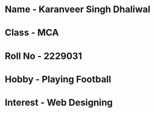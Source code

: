 # Name - Karanveer Singh Dhaliwal
# Class - MCA
# Roll No - 2229031
# Hobby - Playing Football
# Interest - Web Designing
